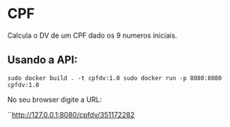 # CPF

Calcula o DV de um CPF dado os 9 numeros iniciais.

## Usando a API:

``
sudo docker build . -t cpfdv:1.0
sudo docker run -p 8080:8080 cpfdv:1.0
``

No seu browser digite a URL:

``http://127.0.0.1:8080/cpfdv/351172282
